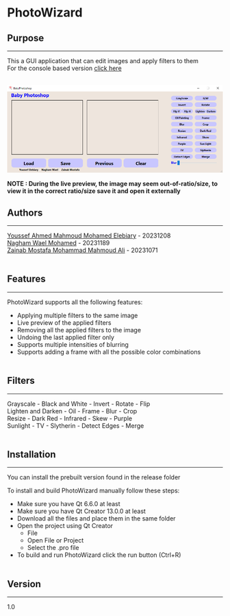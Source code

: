 # PhotoWizard <br>

## Purpose
___
This a GUI application that can edit images and apply filters to them <br>
For the console based version [click here](https://github.com/YoussefElebiary/BabyPhotoshop) <br><br>

![](PhotoWizard.png)

**NOTE : During the live preview, the image may seem out-of-ratio/size, to view it in the correct ratio/size save it and open it externally**

## Authors
___
[Youssef Ahmed Mahmoud Mohamed Elebiary](https://github.com/YoussefElebiary)    -    20231208<br>
[Nagham Wael Mohamed](https://github.com/NaghamProgrammer)    -    20231189<br>
[Zainab Mostafa Mohammad Mahmoud Ali](https://github.com/z18409)       -    20231071<br><br>

## Features
___
PhotoWizard supports all the following features:
* Applying multiple filters to the same image <br>
* Live preview of the applied filters <br>
* Removing all the applied filters to the image <br>
* Undoing the last applied filter only <br>
* Supports multiple intensities of blurring <br>
* Supports adding a frame with all the possible color combinations <br><br>

## Filters
___
Grayscale   -   Black and White   -   Invert   -   Rotate   -   Flip <br>
Lighten and Darken   -   Oil   -   Frame   -   Blur   -   Crop <br>
Resize   -   Dark Red   -   Infrared   -   Skew   -   Purple <br>
Sunlight   -   TV   -   Slytherin   -   Detect Edges   -   Merge <br><br>

## Installation
___
You can install the prebuilt version found in the release folder <br>

To install and build PhotoWizard manually follow these steps:
* Make sure you have Qt 6.6.0 at least <br>
* Make sure you have Qt Creator 13.0.0 at least <br>
* Download all the files and place them in the same folder <br>
* Open the project using Qt Creator <br>
    * File <br>
    * Open File or Project <br>
    * Select the .pro file <br>
* To build and run PhotoWizard click the run button (Ctrl+R) <br><br>

## Version
___
1.0